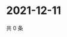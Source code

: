 # 2021-12-11

共 0 条

<!-- BEGIN WEIBO -->
<!-- 最后更新时间 Sat Dec 11 2021 18:09:11 GMT+0800 (China Standard Time) -->

<!-- END WEIBO -->
